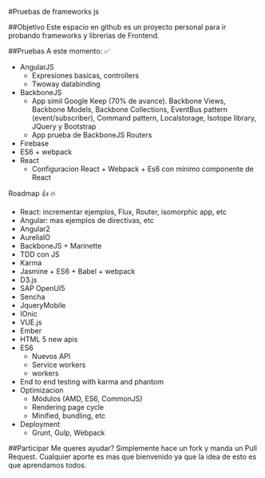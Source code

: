 #Pruebas de frameworks js

##Objetivo
Este espacio en github es un proyecto personal para ir probando frameworks y librerías de Frontend.


##Pruebas
A este momento: :white_check_mark:
- AngularJS 
    - Expresiones basicas, controllers
    - Twoway databinding
- BackboneJS
    - App simil Google Keep (70% de avance). Backbone Views, Backbone Models, Backbone Collections, EventBus pattern (event/subscriber), Command pattern, Localstorage, Isotope library, JQuery y Bootstrap
    - App prueba de BackboneJS Routers
- Firebase
- ES6 + webpack
- React
    - Configuracion React + Webpack + Es6 con mínimo componente de React

Roadmap :+1: :fire:
- React: incrementar ejemplos, Flux, Router, isomorphic app, etc
- Angular: mas ejemplos de directivas, etc
- Angular2
- AureliaIO
- BackboneJS + Marinette
- TDD con JS
- Karma
- Jasmine + ES6 + Babel + webpack
- D3.js
- SAP OpenUI5
- Sencha
- JqueryMobile
- IOnic
- VUE.js
- Ember
- HTML 5 new apis
- ES6
    - Nuevos API
    - Service workers
    - workers
- End to end testing with karma and phantom
- Optimizacion
    - Módulos (AMD, ES6, CommonJS)
    - Rendering page cycle
    - Minified, bundling, etc
- Deployment
    - Grunt, Gulp, Webpack


##Participar
Me queres ayudar? Simplemente hace un fork y manda un Pull Request. Cualquier aporte es mas que bienvenido ya que la idea de esto es que aprendamos todos.